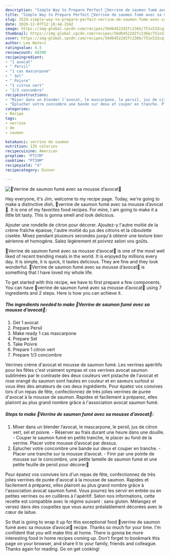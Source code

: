 ```yaml
---
description: "Simple Way to Prepare Perfect 🌸Verrine de saumon fumé avec sa mousse d’avocat🌸"
title: "Simple Way to Prepare Perfect 🌸Verrine de saumon fumé avec sa mousse d’avocat🌸"
slug: 3529-simple-way-to-prepare-perfect-verrine-de-saumon-fume-avec-sa-mousse-davocat
date: 2020-12-07T12:18:44.234Z
image: https://img-global.cpcdn.com/recipes/56d64522d2fc236b/751x532cq70/🌸verrine-de-saumon-fume-avec-sa-mousse-davocat🌸-photo-principale-de-la-recette.jpg
thumbnail: https://img-global.cpcdn.com/recipes/56d64522d2fc236b/751x532cq70/🌸verrine-de-saumon-fume-avec-sa-mousse-davocat🌸-photo-principale-de-la-recette.jpg
cover: https://img-global.cpcdn.com/recipes/56d64522d2fc236b/751x532cq70/🌸verrine-de-saumon-fume-avec-sa-mousse-davocat🌸-photo-principale-de-la-recette.jpg
author: Lee Waters
ratingvalue: 4.5
reviewcount: 48390
recipeingredient:
- "1 avocat"
- " Persil"
- "1 cas mascarpone"
- " Sel"
- " Poivre"
- "1 citron vert"
- "1/3 concombre"
recipeinstructions:
- "Mixer dans un blender l’avocat, le mascarpone, le persil, jus de citron vert, sel et poivre. Réserver au frais durant une heure dans une douille. Couper le saumon fumé en petite tranche, le placer au fond de la verrine. Placer votre mousse d’avocat par dessus."
- "Éplucher votre concombre une bande sur deux et couper en tranche. Placer une tranche sur la mousse d’avocat. Finir par une pointe de mousse sur le concombre, une petite lamelle de saumon fumé et une petite feuille de persil pour décorer💚"
categories:
- Recipe
tags:
- verrine
- de
- saumon

katakunci: verrine de saumon 
nutrition: 135 calories
recipecuisine: American
preptime: "PT27M"
cooktime: "PT39M"
recipeyield: "4"
recipecategory: Dinner

---
```



![🌸Verrine de saumon fumé avec sa mousse d’avocat🌸](https://img-global.cpcdn.com/recipes/56d64522d2fc236b/751x532cq70/🌸verrine-de-saumon-fume-avec-sa-mousse-davocat🌸-photo-principale-de-la-recette.jpg)

Hey everyone, it's Jim, welcome to my recipe page. Today, we're going to make a distinctive dish, 🌸verrine de saumon fumé avec sa mousse d’avocat🌸. It is one of my favorites food recipes. For mine, I am going to make it a little bit tasty. This is gonna smell and look delicious.

Ajouter une rondelle de citron pour décorer. Ajoutez-y l&#39;autre moitié de la crème fraîche épaisse, l&#39;autre moitié du jus des citrons et la ciboulette ciselée. Mixez pendant plusieurs secondes jusqu&#39;à obtenir une texture bien aérienne et homogène. Salez légèrement et poivrez selon vos goûts.

🌸Verrine de saumon fumé avec sa mousse d’avocat🌸 is one of the most well liked of recent trending meals in the world. It is enjoyed by millions every day. It is simple, it is quick, it tastes delicious. They are fine and they look wonderful. 🌸Verrine de saumon fumé avec sa mousse d’avocat🌸 is something that I have loved my whole life.


To get started with this recipe, we have to first prepare a few components. You can have 🌸verrine de saumon fumé avec sa mousse d’avocat🌸 using 7 ingredients and 2 steps. Here is how you can achieve it.

<!--inarticleads1-->

##### The ingredients needed to make 🌸Verrine de saumon fumé avec sa mousse d’avocat🌸:

1. Get 1 avocat
1. Prepare  Persil
1. Make ready 1 cas mascarpone
1. Prepare  Sel
1. Take  Poivre
1. Prepare 1 citron vert
1. Prepare 1/3 concombre


Verrines crème d&#39;avocat et mousse de saumon fumé. Les verrines apéritifs pour les fêtes c&#39;est vraiment sympas et ces verrines avocat saumon sublimées par le contraste des deux couleurs vert pistache de l&#39;avocat et rose orangé du saumon sont hautes en couleur et en saveurs surtout si vous êtes des amateurs de ces deux ingrédients. Pour épatez vos convives lors d&#39;un repas de fête, confectionnez de très jolies verrines de purée d&#39;avocat à la mousse de saumon. Rapides et facilement à préparez, elles plairont au plus grand nombre grâce à l&#39;association avocat saumon fumé. 

<!--inarticleads2-->

##### Steps to make 🌸Verrine de saumon fumé avec sa mousse d’avocat🌸:

1. Mixer dans un blender l’avocat, le mascarpone, le persil, jus de citron vert, sel et poivre. - Réserver au frais durant une heure dans une douille. - Couper le saumon fumé en petite tranche, le placer au fond de la verrine. Placer votre mousse d’avocat par dessus.
1. Éplucher votre concombre une bande sur deux et couper en tranche. - Placer une tranche sur la mousse d’avocat. - Finir par une pointe de mousse sur le concombre, une petite lamelle de saumon fumé et une petite feuille de persil pour décorer💚


Pour épatez vos convives lors d&#39;un repas de fête, confectionnez de très jolies verrines de purée d&#39;avocat à la mousse de saumon. Rapides et facilement à préparez, elles plairont au plus grand nombre grâce à l&#39;association avocat saumon fumé. Vous pourrez les servir en entrée ou en petites verrines ou en cuillères à l&#39;apéritif. Selon nos informations, cette recette est compatible avec le régime suivant : sans gluten. Mélangez et versez dans des coupelles que vous aurez préalablement décorées avec le cœur de laitue. 

So that is going to wrap it up for this exceptional food 🌸verrine de saumon fumé avec sa mousse d’avocat🌸 recipe. Thanks so much for your time. I'm confident that you will make this at home. There is gonna be more interesting food in home recipes coming up. Don't forget to bookmark this page on your browser, and share it to your family, friends and colleague. Thanks again for reading. Go on get cooking!
